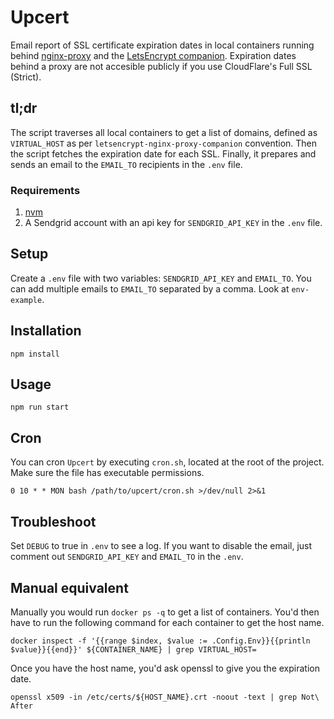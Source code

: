 # Upcert

Email report of SSL certificate expiration dates in local containers running behind [nginx-proxy](https://github.com/jwilder/nginx-proxy) and the [LetsEncrypt companion](https://github.com/JrCs/docker-letsencrypt-nginx-proxy-companion). Expiration dates behind a proxy are not accesible publicly if you use CloudFlare's Full SSL (Strict).

## tl;dr

The script traverses all local containers to get a list of domains, defined as `VIRTUAL_HOST` as per `letsencrypt-nginx-proxy-companion` convention. Then the script fetches the expiration date for each SSL. Finally, it prepares and sends an email to the `EMAIL_TO` recipients in the `.env` file.

### Requirements

1.  [nvm](https://github.com/creationix/nvm)
2.  A Sendgrid account with an api key for `SENDGRID_API_KEY` in the `.env` file.

## Setup

Create a `.env` file with two variables: `SENDGRID_API_KEY` and `EMAIL_TO`. You can add multiple emails to `EMAIL_TO` separated by a comma. Look at `env-example`.

## Installation

`npm install`

## Usage

`npm run start`

## Cron

You can cron `Upcert` by executing `cron.sh`, located at the root of the project. Make sure the file has executable permissions.

```
0 10 * * MON bash /path/to/upcert/cron.sh >/dev/null 2>&1
```

## Troubleshoot

Set `DEBUG` to true in `.env` to see a log. If you want to disable the email, just comment out `SENDGRID_API_KEY` and `EMAIL_TO` in the `.env`.

## Manual equivalent

Manually you would run `docker ps -q` to get a list of containers. You'd then have to run the following command for each container to get the host name.

`docker inspect -f '{{range $index, $value := .Config.Env}}{{println $value}}{{end}}' ${CONTAINER_NAME} | grep VIRTUAL_HOST=`

Once you have the host name, you'd ask openssl to give you the expiration date.

`openssl x509 -in /etc/certs/${HOST_NAME}.crt -noout -text | grep Not\ After`
